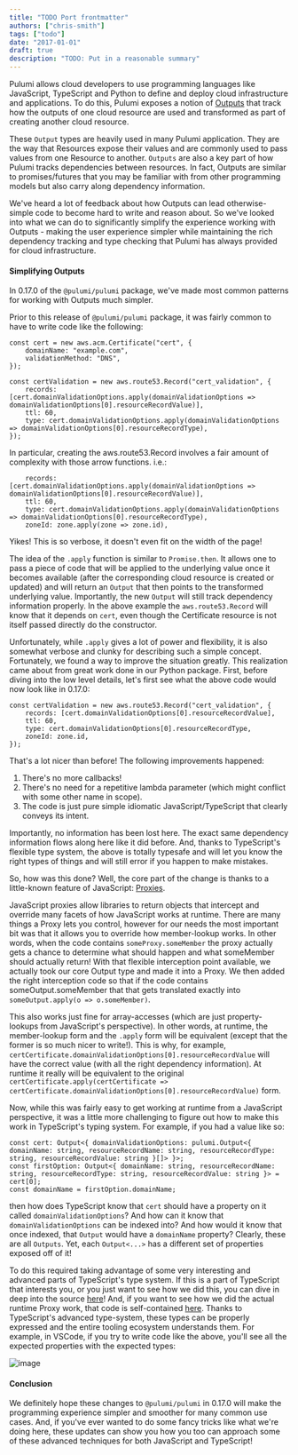 ```yaml
---
title: "TODO Port frontmatter"
authors: ["chris-smith"]
tags: ["todo"]
date: "2017-01-01"
draft: true
description: "TODO: Put in a reasonable summary"
---
```



Pulumi allows cloud developers to use programming languages like
JavaScript, TypeScript and Python to define and deploy cloud
infrastructure and applications. To do this, Pulumi exposes a notion of
[Outputs](https://pulumi.io/reference/programming-model.html#outputs)
that track how the outputs of one cloud resource are used and
transformed as part of creating another cloud resource.

These `Output` types are heavily used in many Pulumi application. They
are the way that Resources expose their values and are commonly used to
pass values from one Resource to another. `Outputs` are also a key part
of how Pulumi tracks dependencies between resources. In fact, Outputs
are similar to promises/futures that you may be familiar with from other
programming models but also carry along dependency information.

We've heard a lot of feedback about how Outputs can lead
otherwise-simple code to become hard to write and reason about. So we've
looked into what we can do to significantly simplify the experience
working with Outputs - making the user experience simpler while
maintaining the rich dependency tracking and type checking that Pulumi
has always provided for cloud infrastructure.

#### Simplifying Outputs

In 0.17.0 of the `@pulumi/pulumi` package, we've made most common
patterns for working with Outputs much simpler.

Prior to this release of `@pulumi/pulumi` package, it was fairly common
to have to write code like the following:

    const cert = new aws.acm.Certificate("cert", {
        domainName: "example.com",
        validationMethod: "DNS",
    });

    const certValidation = new aws.route53.Record("cert_validation", {
        records: [cert.domainValidationOptions.apply(domainValidationOptions => domainValidationOptions[0].resourceRecordValue)],
        ttl: 60,
        type: cert.domainValidationOptions.apply(domainValidationOptions => domainValidationOptions[0].resourceRecordType),
    });

In particular, creating the aws.route53.Record involves a fair amount of
complexity with those arrow functions. i.e.:

        records: [cert.domainValidationOptions.apply(domainValidationOptions => domainValidationOptions[0].resourceRecordValue)],
        ttl: 60,
        type: cert.domainValidationOptions.apply(domainValidationOptions => domainValidationOptions[0].resourceRecordType),
        zoneId: zone.apply(zone => zone.id),

Yikes! This is so verbose, it doesn't even fit on the width of the page!

The idea of the `.apply` function is similar to `Promise.then`. It
allows one to pass a piece of code that will be applied to the
underlying value once it becomes available (after the corresponding
cloud resource is created or updated) and will return an `Output` that
then points to the transformed underlying value. Importantly, the new
`Output` will still track dependency information properly. In the above
example the `aws.route53.Record` will know that it depends on `cert`,
even though the Certificate resource is not itself passed directly do
the constructor.

Unfortunately, while `.apply` gives a lot of power and flexibility, it
is also somewhat verbose and clunky for describing such a simple
concept. Fortunately, we found a way to improve the situation greatly.
This realization came about from great work done in our Python package.
First, before diving into the low level details, let's first see what
the above code would now look like in 0.17.0:

    const certValidation = new aws.route53.Record("cert_validation", {
        records: [cert.domainValidationOptions[0].resourceRecordValue],
        ttl: 60,
        type: cert.domainValidationOptions[0].resourceRecordType,
        zoneId: zone.id,
    });

That's a lot nicer than before! The following improvements happened:

1.  There's no more callbacks!
2.  There's no need for a repetitive lambda parameter (which might
    conflict with some other name in scope).
3.  The code is just pure simple idiomatic JavaScript/TypeScript that
    clearly conveys its intent.

Importantly, no information has been lost here. The exact same
dependency information flows along here like it did before. And, thanks
to TypeScript's flexible type system, the above is totally typesafe and
will let you know the right types of things and will still error if you
happen to make mistakes.

So, how was this done? Well, the core part of the change is thanks to a
little-known feature of JavaScript:
[Proxies](https://developer.mozilla.org/en-US/docs/Web/JavaScript/Reference/Global_Objects/Proxy).

JavaScript proxies allow libraries to return objects that intercept and
override many facets of how JavaScript works at runtime. There are many
things a Proxy lets you control, however for our needs the most
important bit was that it allows you to override how member-lookup
works. In other words, when the code contains `someProxy.someMember` the
proxy actually gets a chance to determine what should happen and what
someMember should actually return! With that flexible interception point
available, we actually took our core Output type and made it into a
Proxy. We then added the right interception code so that if the code
contains someOutput.someMember that that gets translated exactly into
`someOutput.apply(o => o.someMember)`.

This also works just fine for array-accesses (which are just
property-lookups from JavaScript's perspective). In other words, at
runtime, the member-lookup form and the `.apply` form will be equivalent
(except that the former is so much nicer to write!). This is why, for
example,
`certCertificate.domainValidationOptions[0].resourceRecordValue` will
have the correct value (with all the right dependency information). At
runtime it really will be equivalent to the original
`certCertificate.apply(certCertificate => certCertificate.domainValidationOptions[0].resourceRecordValue)`
form.

Now, while this was fairly easy to get working at runtime from a
JavaScript perspective, it was a little more challenging to figure out
how to make this work in TypeScript's typing system. For example, if you
had a value like so:

    const cert: Output<{ domainValidationOptions: pulumi.Output<{ domainName: string, resourceRecordName: string, resourceRecordType: string, resourceRecordValue: string }[]> }>;
    const firstOption: Output<{ domainName: string, resourceRecordName: string, resourceRecordType: string, resourceRecordValue: string }> = cert[0];
    const domainName = firstOption.domainName;

then how does TypeScript know that `cert` should have a property on it
called `domainValidationOptions`? And how can it know that
`domainValidationOptions` can be indexed into? And how would it know
that once indexed, that `Output` would have a `domainName` property?
Clearly, these are all `Outputs`. Yet, each `Output<...>` has a
different set of properties exposed off of it!

To do this required taking advantage of some very interesting and
advanced parts of TypeScript's type system. If this is a part of
TypeScript that interests you, or you just want to see how we did this,
you can dive in deep into the source
[here](https://github.com/pulumi/pulumi/blob/7d7e104ee3184d1244ea3517ab5cae5f52170dba/sdk/nodejs/output.ts#L624-L631)!
And, if you want to see how we did the actual runtime Proxy work, that
code is self-contained
[here](https://github.com/pulumi/pulumi/blob/7d7e104ee3184d1244ea3517ab5cae5f52170dba/sdk/nodejs/output.ts#L220-L282).
Thanks to TypeScript's advanced type-system, these types can be properly
expressed and the entire tooling ecosystem understands them. For
example, in VSCode, if you try to write code like the above, you'll see
all the expected properties with the expected types:

![image](https://user-images.githubusercontent.com/4564579/54156772-29999600-4404-11e9-9419-95b9b44bad08.png)

#### Conclusion

We definitely hope these changes to `@pulumi/pulumi` in 0.17.0 will make
the programming experience simpler and smoother for many common use
cases. And, if you've ever wanted to do some fancy tricks like what
we're doing here, these updates can show you how you too can approach
some of these advanced techniques for both JavaScript and TypeScript!

